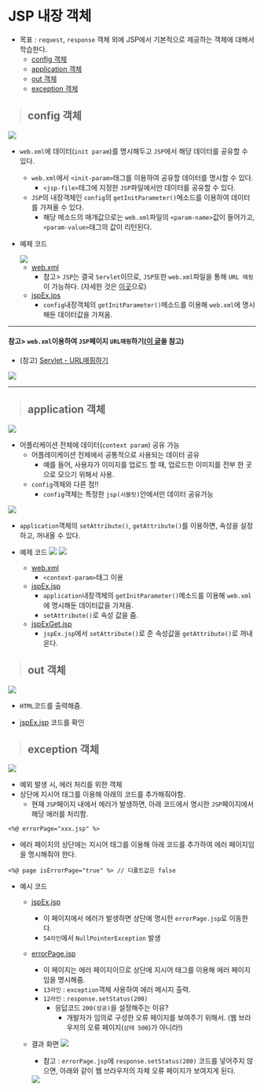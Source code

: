 # JSP 내장 객체

+ 목표 : `request`, `response` 객체 외에 JSP에서 기본적으로 제공하는 객체에 대해서 학습한다.
    + [config 객체](https://github.com/journeytorainbow/JSP_Servlet_study/blob/master/JSP_%EB%82%B4%EC%9E%A5%EA%B0%9D%EC%B2%B4/%EB%A9%94%EB%AA%A8.md#config-%EA%B0%9D%EC%B2%B4)
    + [application 객체](https://github.com/journeytorainbow/JSP_Servlet_study/blob/master/JSP_%EB%82%B4%EC%9E%A5%EA%B0%9D%EC%B2%B4/%EB%A9%94%EB%AA%A8.md#application-%EA%B0%9D%EC%B2%B4)
    + [out 객체](https://github.com/journeytorainbow/JSP_Servlet_study/blob/master/JSP_%EB%82%B4%EC%9E%A5%EA%B0%9D%EC%B2%B4/%EB%A9%94%EB%AA%A8.md#out-%EA%B0%9D%EC%B2%B4)
    + [exception 객체](https://github.com/journeytorainbow/JSP_Servlet_study/blob/master/JSP_%EB%82%B4%EC%9E%A5%EA%B0%9D%EC%B2%B4/%EB%A9%94%EB%AA%A8.md#exception-%EA%B0%9D%EC%B2%B4)

> ## config 객체

<img src="https://github.com/journeytorainbow/JSP_Servlet_study/blob/master/JSP_%EB%82%B4%EC%9E%A5%EA%B0%9D%EC%B2%B4/img/img1.JPG?raw=true">

+ `web.xml`에 데이터(`init param`)를 명시해두고 `JSP`에서 해당 데이터를 공유할 수 있다.
    + `web.xml`에서 `<init-param>`태그를 이용하여 공유할 데이터를 명시할 수 있다.
        + `<jsp-file>`태그에 지정한 `JSP`파일에서만 데이터를 공유할 수 있다.
    + `JSP`의 내장객체인 `config`의 `getInitParameter()`메소드를 이용하여 데이터를 가져올 수 있다.
        + 해당 메소드의 매개값으로는 `web.xml`파일의 `<param-name>`값이 들어가고, `<param-value>`태그의 값이 리턴된다.

+ 예제 코드

    <img src="https://github.com/journeytorainbow/JSP_Servlet_study/blob/master/JSP_%EB%82%B4%EC%9E%A5%EA%B0%9D%EC%B2%B4/img/img2.JPG?raw=true">

    + [web.xml](https://github.com/journeytorainbow/JSP_Servlet_study/blob/master/JSP_%EB%82%B4%EC%9E%A5%EA%B0%9D%EC%B2%B4/testPjt8/WebContent/WEB-INF/web.xml)
        + 참고> `JSP`는 결국 `Servlet`이므로, `JSP`또한 `web.xml`파일을 통해 `URL 매핑`이 가능하다. (자세한 것은 [이곳]()으로)
    + [jspEx.jps](https://github.com/journeytorainbow/JSP_Servlet_study/blob/master/JSP_%EB%82%B4%EC%9E%A5%EA%B0%9D%EC%B2%B4/testPjt8/WebContent/jspEx.jsp)
        + `config`내장객체의 `getInitParameter()`메소드를 이용해 `web.xml`에 명시해둔 데이터값을 가져옴.

---
#### 참고> `web.xml`이용하여 `JSP`페이지 `URL매핑`하기([이 글](https://dololak.tistory.com/510)을 참고)
+ (참고) [Servlet - URL매핑하기](https://github.com/journeytorainbow/JSP_Servlet_study/blob/master/Servlet_%EB%A7%B5%ED%95%91/%EB%A9%94%EB%AA%A8.md)

<img src="https://github.com/journeytorainbow/JSP_Servlet_study/blob/master/JSP_%EB%82%B4%EC%9E%A5%EA%B0%9D%EC%B2%B4/img/img3.JPG?raw=true">


---

> ## application 객체

<img src="https://github.com/journeytorainbow/JSP_Servlet_study/blob/master/JSP_%EB%82%B4%EC%9E%A5%EA%B0%9D%EC%B2%B4/img/img4.JPG?raw=true">

+ 어플리케이션 전체에 데이터(`context param`) 공유 가능
    + 어플레이케이션 전체에서 공통적으로 사용되는 데이터 공유
        + 예를 들어, 사용자가 이미지를 업로드 할 때, 업로드한 이미지를 전부 한 곳으로 모으기 위해서 사용.
    + `config`객체와 다른 점!!
        + `config`객체는 특정한 `jsp(서블릿)`안에서만 데이터 공유가능

<img src="https://github.com/journeytorainbow/JSP_Servlet_study/blob/master/JSP_%EB%82%B4%EC%9E%A5%EA%B0%9D%EC%B2%B4/img/img6.JPG?raw=true">

+ `application`객체의 `setAttribute()`, `getAttribute()`를 이용하면, 속성을 설정하고, 꺼내올 수 있다.

+ 예제 코드
    <img src="https://github.com/journeytorainbow/JSP_Servlet_study/blob/master/JSP_%EB%82%B4%EC%9E%A5%EA%B0%9D%EC%B2%B4/img/img5.JPG?raw=true">
    <img src="https://github.com/journeytorainbow/JSP_Servlet_study/blob/master/JSP_%EB%82%B4%EC%9E%A5%EA%B0%9D%EC%B2%B4/img/img7.JPG?raw=true">

    + [web.xml](https://github.com/journeytorainbow/JSP_Servlet_study/blob/master/JSP_%EB%82%B4%EC%9E%A5%EA%B0%9D%EC%B2%B4/testPjt8/WebContent/WEB-INF/web.xml)
        + `<context-param>`태그 이용
    + [jspEx.jsp](https://github.com/journeytorainbow/JSP_Servlet_study/blob/master/JSP_%EB%82%B4%EC%9E%A5%EA%B0%9D%EC%B2%B4/testPjt8/WebContent/jspEx.jsp)
        + `application`내장객체의 `getInitParameter()`메소드를 이용해 `web.xml`에 명시해둔 데이터값을 가져옴.
        + `setAttribute()`로 속성 값을 줌.
    + [jspExGet.jsp](https://github.com/journeytorainbow/JSP_Servlet_study/blob/master/JSP_%EB%82%B4%EC%9E%A5%EA%B0%9D%EC%B2%B4/testPjt8/WebContent/jspExGet.jsp)
        + `jspEx.jsp`에서 `setAttribute()`로 준 속성값을 `getAttribute()`로 꺼내온다.

> ## out 객체

<img src="https://github.com/journeytorainbow/JSP_Servlet_study/blob/master/JSP_%EB%82%B4%EC%9E%A5%EA%B0%9D%EC%B2%B4/img/img8.JPG?raw=true">

+ `HTML`코드를 출력해줌.

+ [jspEx.jsp](https://github.com/journeytorainbow/JSP_Servlet_study/blob/master/JSP_%EB%82%B4%EC%9E%A5%EA%B0%9D%EC%B2%B4/testPjt8/WebContent/jspEx.jsp) 코드를 확인

> ## exception 객체

<img src="https://github.com/journeytorainbow/JSP_Servlet_study/blob/master/JSP_%EB%82%B4%EC%9E%A5%EA%B0%9D%EC%B2%B4/img/img9.JPG?raw=true">

+ 예외 발생 시, 에러 처리를 위한 객체
+ 상단에 지시어 태그를 이용해 아래의 코드를 추가해줘야함.
    + 현재 `JSP`페이지 내에서 에러가 발생하면, 아래 코드에서 명시한 `JSP`페이지에서 해당 에러를 처리함.

```
<%@ errorPage="xxx.jsp" %>
```

+ 에러 페이지의 상단에는 지시어 태그를 이용해 아래 코드를 추가하여 에러 페이지임을 명시해줘야 한다.

```
<%@ page isErrorPage="true" %> // 디폴트값은 false
```

+ 예시 코드
    + [jspEx.jsp](https://github.com/journeytorainbow/JSP_Servlet_study/blob/master/JSP_%EB%82%B4%EC%9E%A5%EA%B0%9D%EC%B2%B4/testPjt8/WebContent/jspEx.jsp)
        + 이 페이지에서 에러가 발생하면 상단에 명시한 `errorPage.jsp`로 이동한다.
        + `54라인`에서 `NullPointerException` 발생
    + [errorPage.jsp](https://github.com/journeytorainbow/JSP_Servlet_study/blob/master/JSP_%EB%82%B4%EC%9E%A5%EA%B0%9D%EC%B2%B4/testPjt8/WebContent/errorPage.jsp)
        + 이 페이지는 에러 페이지이므로 상단에 지시어 태그를 이용해 에러 페이지임을 명시해줌.
        + `13라인` : `exception`객체 사용하여 에러 메시지 출력.
        + `12라인` : `response.setStatus(200)` 
            + 응답코드 `200(성공)`을 설정해주는 이유?
                + 개발자가 임의로 구성한 오류 페이지를 보여주기 위해서. (웹 브라우저의 오류 페이지(`상태 500`)가 아니라!)
    + 결과 화면
        <img src="https://github.com/journeytorainbow/JSP_Servlet_study/blob/master/JSP_%EB%82%B4%EC%9E%A5%EA%B0%9D%EC%B2%B4/img/img10.JPG?raw=true">

        + 참고 : `errorPage.jsp`에 `response.setStatus(200)` 코드를 넣어주지 않으면, 아래와 같이 웹 브라우저의 자체 오류 페이지가 보여지게 된다.

        <img src="https://github.com/journeytorainbow/JSP_Servlet_study/blob/master/JSP_%EB%82%B4%EC%9E%A5%EA%B0%9D%EC%B2%B4/img/img11.JPG?raw=true">